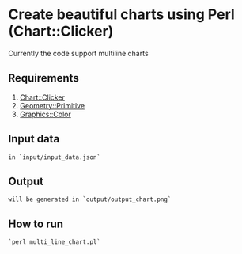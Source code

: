 # Create beautiful charts using Perl (Chart::Clicker)

Currently the code support multiline charts

## Requirements
1. [Chart::Clicker](https://metacpan.org/pod/Chart::Clicker)
2. [Geometry::Primitive](https://metacpan.org/pod/Geometry::Primitive)
3. [Graphics::Color](https://metacpan.org/pod/Graphics::Color)

## Input data
    in `input/input_data.json`

## Output
    will be generated in `output/output_chart.png`

## How to run
    `perl multi_line_chart.pl`